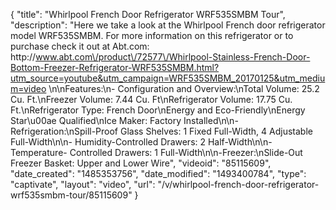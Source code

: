 {
    "title": "Whirlpool French Door Refrigerator WRF535SMBM Tour",
    "description": "Here we take a look at the Whirlpool French door refrigerator model WRF535SMBM.  For more information on this refrigerator or to purchase check it out at Abt.com: http:\/\/www.abt.com\/product\/72577\/Whirlpool-Stainless-French-Door-Bottom-Freezer-Refrigerator-WRF535SMBM.html?utm_source=youtube&utm_campaign=WRF535SMBM_20170125&utm_medium=video \n\nFeatures:\n- Configuration and Overview:\nTotal Volume: 25.2 Cu. Ft.\nFreezer Volume: 7.44 Cu. Ft\nRefrigerator Volume: 17.75 Cu. Ft.\nRefrigerator Type: French Door\nEnergy and Eco-Friendly\nEnergy Star\u00ae Qualified\nIce Maker: Factory Installed\n\n- Refrigeration:\nSpill-Proof Glass Shelves: 1 Fixed Full-Width, 4 Adjustable Full-Width\n\n- Humidity-Controlled Drawers: 2 Half-Width\n\n- Temperature- Controlled Drawers: 1 Full-Width\n\n-Freezer:\nSlide-Out Freezer Basket: Upper and Lower Wire",
    "videoid": "85115609",
    "date_created": "1485353756",
    "date_modified": "1493400784",
    "type": "captivate",
    "layout": "video",
    "url": "\/v\/whirlpool-french-door-refrigerator-wrf535smbm-tour\/85115609"
}